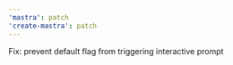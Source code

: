 ```yaml
---
'mastra': patch
'create-mastra': patch
---
```


Fix: prevent default flag from triggering interactive prompt

